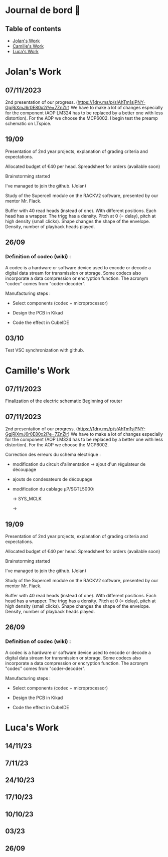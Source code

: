 # Journal de bord 📰


## Table of contents

- [Jolan's Work](#-jolan-s-work)
- [Camille's Work](#-camille-s-work)
- [Luca's Work](#-luca-work)

# Jolan's Work

## 07/11/2023
2nd presentation of our progress. (https://1drv.ms/p/s!AhTm1sjPNY-GgjRiXmJ6r0E80x2i?e=7ZnZlr)
We have to make a lot of changes especially for the component (AOP LM324 has to be replaced by a better one with less distortion).
For the AOP we choose the MCP6002.
I begin test the preamp schematic on LTspice.

## 19/09

Presentation of 2nd year projects, explanation of grading criteria and expectations.

Allocated budget of €40 per head. Spreadsheet for orders (available soon)

Brainstorming started

I've managed to join the github. (Jolan)

Study of the Supercell module on the RACKV2 software, presented by our mentor Mr. Fiack.

Buffer with 40 read heads (instead of one). With different positions. Each head has a wrapper. The trigg has a density. Pitch at 0 (= delay), pitch at high density (small clicks). Shape changes the shape of the envelope. Density, number of playback heads played.


## 26/09

### Definition of codec (wiki) : 

A codec is a hardware or software device used to encode or decode a digital data stream for transmission or storage. Some codecs also incorporate a data compression or encryption function.
The acronym "codec" comes from "coder-decoder".


Manufacturing steps : 

- Select components (codec + microprocessor)

- Design the PCB in Kikad

- Code the effect in CubeIDE

## 03/10 

Test VSC synchronization with github.

# Camille's Work

## 07/11/2023
Finalization of the electric schematic
Beginning of router
## 07/11/2023
2nd presentation of our progress. (https://1drv.ms/p/s!AhTm1sjPNY-GgjRiXmJ6r0E80x2i?e=7ZnZlr)
We have to make a lot of changes especially for the component (AOP LM324 has to be replaced by a better one with less distortion).
For the AOP we choose the MCP6002.

Correction des erreurs du schéma électrique : 
- modification du circuit d'alimentation
-> ajout d'un régulateur de découpage

- ajouts de condesateurs de découpage
- modification du cablage µP/SGTL5000:
  
  -> SYS_MCLK

  ->

## 19/09

Presentation of 2nd year projects, explanation of grading criteria and expectations.

Allocated budget of €40 per head. Spreadsheet for orders (available soon)

Brainstorming started

I've managed to join the github. (Jolan)

Study of the Supercell module on the RACKV2 software, presented by our mentor Mr. Fiack.

Buffer with 40 read heads (instead of one). With different positions. Each head has a wrapper. The trigg has a density. Pitch at 0 (= delay), pitch at high density (small clicks). Shape changes the shape of the envelope. Density, number of playback heads played.


## 26/09

### Definition of codec (wiki) : 

A codec is a hardware or software device used to encode or decode a digital data stream for transmission or storage. Some codecs also incorporate a data compression or encryption function.
The acronym "codec" comes from "coder-decoder".


Manufacturing steps : 

- Select components (codec + microprocessor)

- Design the PCB in Kikad

- Code the effect in CubeIDE

# Luca's Work

## 14/11/23

## 7/11/23

## 24/10/23

## 17/10/23

## 10/10/23

## 03/23

## 26/09
